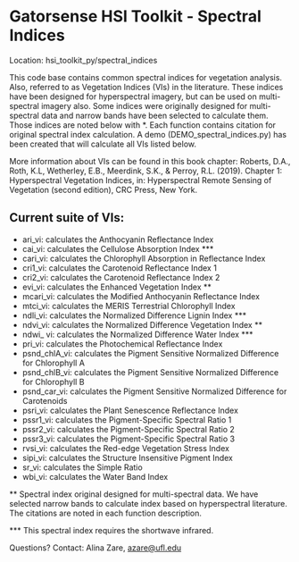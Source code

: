 # Gatorsense HSI Toolkit - Spectral Indices

Location: hsi_toolkit_py/spectral_indices

This code base contains common spectral indices for vegetation analysis. Also, referred to as Vegetation Indices (VIs) in the literature. These indices have been designed for hyperspectral imagery, but can be used on multi-spectral imagery also. Some indices were originally designed for multi-spectral data and narrow bands have been selected to calculate them. Those indices are noted below with *. Each function contains citation for original spectral index calculation. A demo (DEMO_spectral_indices.py) has been created that will calculate all VIs listed below. 

More information about VIs can be found in this book chapter: 
Roberts, D.A., Roth, K.L, Wetherley, E.B., Meerdink, S.K., & Perroy, R.L. (2019). Chapter 1: Hyperspectral Vegetation Indices, in: Hyperspectral Remote Sensing of Vegetation (second edition), CRC Press, New York.

## Current suite of VIs:
  * ari_vi: calculates the Anthocyanin Reflectance Index
  * cai_vi: calculates the Cellulose Absorption Index ***
  * cari_vi: calculates the Chlorophyll Absorption in Reflectance Index
  * cri1_vi: calculates the Carotenoid Reflectance Index 1
  * cri2_vi: calculates the Carotenoid Reflectance Index 2
  * evi_vi: calculates the Enhanced Vegetation Index **
  * mcari_vi: calculates the Modified Anthocyanin Reflectance Index
  * mtci_vi: calculates the MERIS Terrestrial Chlorophyll Index
  * ndli_vi: calculates the Normalized Difference Lignin Index ***
  * ndvi_vi: calculates the Normalized Difference Vegetation Index **
  * ndwi_ vi: calculates the Normalized Difference Water Index ***
  * pri_vi: calculates the Photochemical Reflectance Index
  * psnd_chlA_vi: calculates the Pigment Sensitive Normalized Difference for Chlorophyll A
  * psnd_chlB_vi: calculates the Pigment Sensitive Normalized Difference for Chlorophyll B
  * psnd_car_vi: calculates the Pigment Sensitive Normalized Difference for Carotenoids 
  * psri_vi: calculates the Plant Senescence Reflectance Index
  * pssr1_vi: calculates the Pigment-Specific Spectral Ratio 1
  * pssr2_vi: calculates the Pigment-Specific Spectral Ratio 2
  * pssr3_vi: calculates the Pigment-Specific Spectral Ratio 3
  * rvsi_vi: calculates the Red-edge Vegetation Stress Index
  * sipi_vi: calculates the Structure Insensitive Pigment Index
  * sr_vi: calculates the Simple Ratio
  * wbi_vi: calculates the Water Band Index

** Spectral index original designed for multi-spectral data. We have selected narrow bands to calculate index based on hyperspectral literature. The citations are noted in each function description.

*** This spectral index requires the shortwave infrared. 
	
Questions? Contact: Alina Zare, azare@ufl.edu
